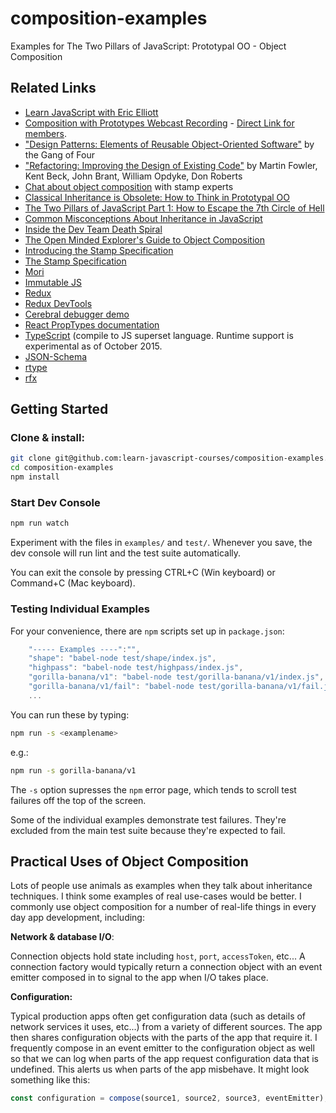 # composition-examples

Examples for The Two Pillars of JavaScript: Prototypal OO - Object Composition

## Related Links

* [Learn JavaScript with Eric Elliott](https://ericelliottjs.com)
* [Composition with Prototypes Webcast Recording](https://ericelliottjs.com/product/webcast-monday-oct-19th-the-two-pillars-of-js-composition-with-prototypes/) - [Direct Link for members](https://ericelliottjs.com/premium-content/two-pillars-composition-with-prototypes/).
* ["Design Patterns: Elements of Reusable Object-Oriented Software"](http://www.amazon.com/gp/product/0201634988?ie=UTF8&camp=213733&creative=393185&creativeASIN=0201634988&linkCode=shr&tag=eejs-20&linkId=TMIKXHFQF7AJOQUF) by the Gang of Four
* ["Refactoring: Improving the Design of Existing Code"](http://www.amazon.com/gp/product/0201485672?ie=UTF8&camp=213733&creative=393185&creativeASIN=0201485672&linkCode=shr&tag=eejs-20&linkId=Z3J7SLZ25QEGYKJ6&creativeASIN=0201485672) by Martin Fowler, Kent Beck, John Brant, William Opdyke, Don Roberts
* [Chat about object composition](https://gitter.im/stampit-org/stampit) with stamp experts
* [Classical Inheritance is Obsolete: How to Think in Prototypal OO](https://vimeo.com/69255635)
* [The Two Pillars of JavaScript Part 1: How to Escape the 7th Circle of Hell](https://medium.com/javascript-scene/the-two-pillars-of-javascript-ee6f3281e7f3)
* [Common Misconceptions About Inheritance in JavaScript](https://medium.com/javascript-scene/common-misconceptions-about-inheritance-in-javascript-d5d9bab29b0a)
* [Inside the Dev Team Death Spiral](https://medium.com/javascript-scene/inside-the-dev-team-death-spiral-6a7ea255467b)
* [The Open Minded Explorer's Guide to Object Composition](https://medium.com/javascript-scene/the-open-minded-explorer-s-guide-to-object-composition-88fe68961bed)
* [Introducing the Stamp Specification](https://medium.com/javascript-scene/introducing-the-stamp-specification-77f8911c2fee)
* [The Stamp Specification](https://github.com/stampit-org/stamp-specification)
* [Mori](https://github.com/swannodette/mori)
* [Immutable JS](https://facebook.github.io/immutable-js/)
* [Redux](https://github.com/rackt/redux)
* [Redux DevTools](https://github.com/gaearon/redux-devtools)
* [Cerebral debugger demo](https://www.youtube.com/watch?v=Fo86aiBoomE)
* [React PropTypes documentation](https://facebook.github.io/react/docs/reusable-components.html)
* [TypeScript](http://www.typescriptlang.org/) (compile to JS superset language. Runtime support is experimental as of October 2015.
* [JSON-Schema](http://json-schema.org/documentation.html)
* [rtype](https://github.com/ericelliott/rtype#rtype)
* [rfx](https://github.com/ericelliott/rfx)


## Getting Started

### Clone & install:

```sh
git clone git@github.com:learn-javascript-courses/composition-examples.git
cd composition-examples
npm install
```

### Start Dev Console

```sh
npm run watch
```

Experiment with the files in `examples/` and `test/`. Whenever you save, the dev console will run lint and the test suite automatically.

You can exit the console by pressing CTRL+C (Win keyboard) or Command+C (Mac keyboard).


### Testing Individual Examples

For your convenience, there are `npm` scripts set up in `package.json`:

```js
    "----- Examples ----":"",
    "shape": "babel-node test/shape/index.js",
    "highpass": "babel-node test/highpass/index.js",
    "gorilla-banana/v1": "babel-node test/gorilla-banana/v1/index.js",
    "gorilla-banana/v1/fail": "babel-node test/gorilla-banana/v1/fail.js"
    ...
```

You can run these by typing:

```sh
npm run -s <examplename>
```

e.g.:

```sh
npm run -s gorilla-banana/v1
```

The `-s` option supresses the `npm` error page, which tends to scroll test failures off the top of the screen.

Some of the individual examples demonstrate test failures. They're excluded from the main test suite because they're expected to fail.


## Practical Uses of Object Composition

Lots of people use animals as examples when they talk about inheritance techniques. I think some examples of real use-cases would be better. I commonly use object composition for a number of real-life things in every day app development, including:

**Network & database I/O**:

Connection objects hold state including `host`, `port`, `accessToken`, etc... A connection factory would typically return a connection object with an event emitter composed in to signal to the app when I/O takes place.

**Configuration:**

Typical production apps often get configuration data (such as details of network services it uses, etc...) from a variety of different sources. The app then shares configuration objects with the parts of the app that require it. I frequently compose in an event emitter to the configuration object as well so that we can log when parts of the app request configuration data that is undefined. This alerts us when parts of the app misbehave. It might look something like this:


```js
const configuration = compose(source1, source2, source3, eventEmitter);
```

